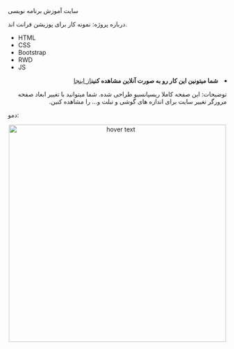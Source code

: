 سایت آموزش برنامه نویسی

درباره پروژه:
نمونه کار برای پوزیشن فرانت اند.

<ul>
  <li>HTML</li>
  <li>CSS</li>
  <li>Bootstrap</li>
  <li>RWD</li>
  <li>JS</li>
</ul>
<div dir="rtl">
                                                                                                                 <li><b>شما میتونین این کار رو به صورت آنلاین مشاهده کنین</b><a href="https://serajian.github.io/Front-End-prj/#">از اینجا</a></li>

توضیحات:
این صفحه کاملا ریسپانسیو طراحی شده. شما میتوانید با تغییر ابعاد صفحه مرورگر تغییر سایت برای اندازه های گوشی و تبلت و... را مشاهده کنین.
</div>


دمو:



<p align="center">
  <img src="./Demo.gif" width="500" title="hover text">
</p>
